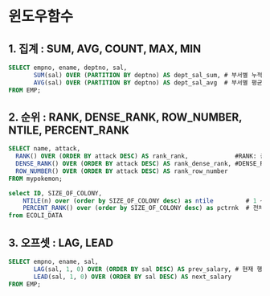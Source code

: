 # 윈도우함수
## 1. 집계 : SUM, AVG, COUNT, MAX, MIN
```sql
SELECT empno, ename, deptno, sal,
       SUM(sal) OVER (PARTITION BY deptno) AS dept_sal_sum, # 부서별 누적
       AVG(sal) OVER (PARTITION BY deptno) AS dept_sal_avg  # 부서별 평균 
FROM EMP;
```

## 2. 순위 : RANK, DENSE_RANK, ROW_NUMBER, NTILE, PERCENT_RANK 
```sql
SELECT name, attack,
  RANK() OVER (ORDER BY attack DESC) AS rank_rank,             #RANK: 공동 순위가 있으면 다음 순서로 건너뜀 
  DENSE_RANK() OVER (ORDER BY attack DESC) AS rank_dense_rank, #DENSE_RANK: 공동 순서가 있어도 다음 순서를 건너뛰지 않음 
  ROW_NUMBER() OVER (ORDER BY attack DESC) AS rank_row_number
FROM mypokemon;
```
```sql
select ID, SIZE_OF_COLONY,
    NTILE(n) over (order by SIZE_OF_COLONY desc) as ntile         # 1 ~ n
    PERCENT_RANK() over (order by SIZE_OF_COLONY desc) as pctrnk  # 전체 값에서 상대적인 위치를 백분율로 변환(0~1)
from ECOLI_DATA
```

## 3. 오프셋 : LAG, LEAD 
```sql
SELECT empno, ename, sal,
       LAG(sal, 1, 0) OVER (ORDER BY sal DESC) AS prev_salary, # 현재 행의 이전(1칸 앞) 급여 # 없으면 0 반환)
       LEAD(sal, 1, 0) OVER (ORDER BY sal DESC) AS next_salary
FROM EMP;
```
